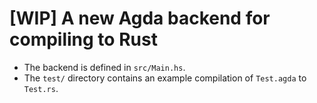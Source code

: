 # [WIP] A new Agda backend for compiling to Rust

- The backend is defined in `src/Main.hs`.
- The `test/` directory contains an example compilation of `Test.agda` to `Test.rs`.

